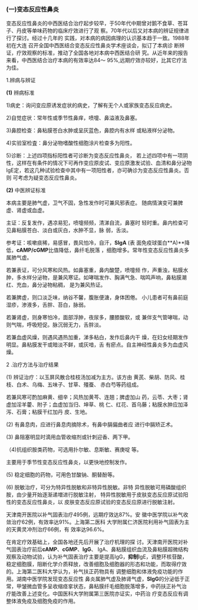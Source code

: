###  (一)变态反应性鼻炎 

 变态反应性鼻炎的中西医结合治疗起步较早，于50年代中期曾对鹅不食草、苍耳子、丹皮等单味药物的临床疗效进行了观 察。70年代以后又对本病的辨证规律进行了探讨。经过十几年的 实践，对本病的病因病理的认识基本趋于一致。1988年初在大连 召开全国中西医结合变态反应性鼻炎学术座谈会，拟订了本病诊 断辨证，疗效观察的标准，推动了全国各地对本病中西医结合研  究。从近年来的报告来看，中西医结合治疗本病的有效率达84〜 95%,远期疗效亦较好，比其它疗法为佳。

  1.辨病与辨证  

 **(1)**      辨病标准

1)病史：询问变应原诱发症状的病史，了解有无个人或家族变态反应病史。

2)自觉症状：常年性或季节性鼻痒，喷嚏、鼻溢液及鼻塞。

3)鼻腔检查：鼻粘膜苍白水肿或呈灰蓝色，鼻腔内有水样  或粘液样分泌物。

4)实验室检査：鼻分泌物嗜酸性细胞涂片检查多为阳性。

5)诊断：上述四项指标阳性者可诊断为变态反应性鼻炎， 若上述四项中有一项阴性，这样在有条件的情况下可再作变应原皮试、变应原激发试验、血清和鼻分泌物IgE定，若这几种试验检查中其中有一项阳性者，亦可确诊为变态反应性鼻炎。否则 可考虑为疑变态反应性鼻炎。

  **(2)**      中医辨证标准

  本病主要是肺气虚，卫气不固，急性发作时可兼风邪表症。 随病情演变可兼脾虚、肾虚或血虚。 

 主证：反复发作，遇凉易犯，喷嚏频频，清涕自流，鼻塞时  轻时重。鼻内检查可见鼻粘膜苍白、淡白或灰白，水肿不显，脉 弱，舌淡。

  参考证：咳嗽痰稀，易感冒，畏风怕冷，自汗，**SIgA** (表 面免疫球蛋白**A)**降低，**cAMP/cGMP**比值降低，鼻纤毛脱落 ，细胞增多。常年性变态反应性鼻炎多属肺气虚。

  若兼表证，可分风寒和风热。如鼻塞重，鼻内酸楚，喷嚏频 作，声重浊，粘膜水肿，多水样分泌物，是兼风寒证。如哮喘发作、胸满气急、喘鸣声响，鼻粘膜潮红、充血，鼻分泌物粘稠，  是为兼风热证。 

 若兼脾虚，则口淡乏味，纳谷不馨，腹胀便溏，身体困倦。 小儿患者可有鼻前庭湿疹，渗液多，舌胖、苔白，脉弱。  

若兼肾虚，则身寒怕冷，面部浮肿，夜尿多，腰膝酸软，或 兼伴支气管哮喘，动则气喘，呼吸短促。脉沉弱无力，舌胖淡。

 若兼血虚风燥，则遇风遇热加重，涕多粘白，发作后鼻内干  燥，在妇女经期发作明显。鼻粘膜发干或暗淡不鲜，或灰喑，舌 有瘀点。自主神经性鼻炎多为血虚风燥。

  2 .治疗方法与治疗结果

  (1)     辨证治疗：以玉屏风散合桂枝汤加减为主方。该方由  黄芪、柴胡、防风、桂枝、白术、乌梅、五味子、甘草、殭蚕、 赤白芍等药组成。

  若兼风寒可酌加麻黄、细辛；风热加黄芩、连翘；脾虚加山  药，云苓、大枣；肾虚加淫羊藿、附子；血虚加当归、坤草、桃 仁、红花、首乌藤；粘膜水肿应加泽泻、石膏；粘膜干红加丹 皮、生地。

  (2)     有鼻息肉，应进行鼻息肉摘除术，有鼻中膈偏曲者应  进行中膈矫正术。

  (3)      鼻阻塞明显时滴用血管收缩剂或针刺迎香、两下甲。

（4)抗组织胺类药物，可选用扑尔敏、息斯敏、赛庚啶  等。

主要用于季节性变态反应性鼻炎，以更快地控制发作。

  (5)      稳定细胞的药物，可用色甘酸钠、酮替酚等。

  (6)     脱敏治疗，可分为特异性脱敏和非特异性脱敏。非特  异性脱敏可用磷酸组织胺，由少量开始逐渐递増进行脱敏注射， 特异性脱敏用于皮肤变态反应原试验阳性的变态反应性鼻炎，以 皮肤变态反应原试验的变态反应原进行脱敏注射。  

天津南开医院以补气固表治疗495例，远期疗效达87%。安 徽中医学院以补气收敛治疗62例，有效率达91%。上海第二医科 大学附属仁济医院利用补气固表为主的天黄灵冲剂治疗66例，有 效率达96.6%。  

在肯定疗效基础上，全国各地还先后开展了治疗机理的探 讨。天津南开医院对补气固表治疗前后**cAMP**、**cGMP**、**IgG**、  IgA、鼻粘膜组织血流及鼻粘膜超微结构观察及动物试验，认为补气固表治疗主要是提高IgG，**抑制**IgE，调整环核苷酸， 稳定细胞膜，阻断化学介质释放，改善细胞及细胞器的形态和功能，而取得疗效的。上海第二医科大学认为，补气扶正药物具有 调整细胞和体液免疫功能的作用。湖南中医学院发现变态反应性 鼻炎属肺气虚及肺肾气虚，**SIgG**的分泌低于正常，甲皱微血管多呈收缩痉挛状态，鼻粘膜纤毛细胞脱落增多，中药扶正补气治  疗能改善上述变化。中国医科大学附属第三医院亦证实，中药治 疗变态反应有调整体液免疫及细胞免疫的作用。  
